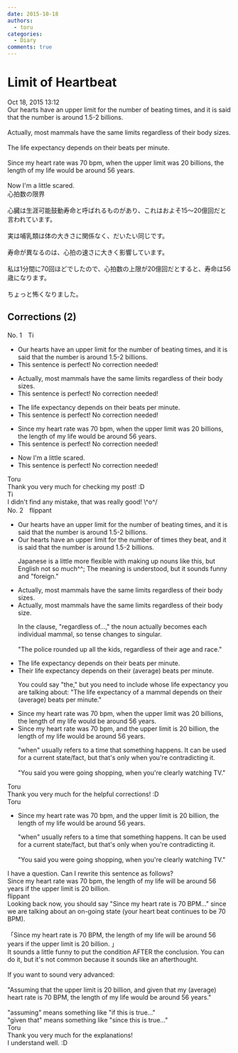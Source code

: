 ```yaml
---
date: 2015-10-18
authors:
  - toru
categories:
  - Diary
comments: true
---
```


# Limit of Heartbeat
<div class="date">Oct 18, 2015 13:12</div>
<div id="post"><div id="body_show_ori">
Our hearts have an upper limit for the number of beating times, and it is said that the number is around 1.5-2 billions.<br/><br/>Actually, most mammals have the same limits regardless of their body sizes.<br/><br/>The life expectancy depends on their beats per minute.<br/><br/>Since my heart rate was 70 bpm, when the upper limit was 20 billions, the length of my life would be around 56 years.<br/><br/>Now I'm a little scared.
</div></div>

<!-- more -->

<div id="post_ja"><div id="body_show_mo">
心拍数の限界<br/><br/>心臓は生涯可能鼓動寿命と呼ばれるものがあり、これはおよそ15～20億回だと言われています。<br/><br/>実は哺乳類は体の大きさに関係なく、だいたい同じです。<br/><br/>寿命が異なるのは、心拍の速さに大きく影響しています。<br/><br/>私は1分間に70回ほどでしたので、心拍数の上限が20億回だとすると、寿命は56歳になります。<br/><br/>ちょっと怖くなりました。
</div></div>

## Corrections (2)
<div id="block"><div class="first_name"> No. 1　<span class="just_name">Ti</span></div><div id="block2">
<ul class="correction_field">
<li class="incorrect">Our hearts have an upper limit for the number of beating times, and it is said that the number is around 1.5-2 billions.</li>
<li class="corrected perfect">This sentence is perfect! No correction needed!</li>
</ul>
<ul class="correction_field">
<li class="incorrect">Actually, most mammals have the same limits regardless of their body sizes.</li>
<li class="corrected perfect">This sentence is perfect! No correction needed!</li>
</ul>
<ul class="correction_field">
<li class="incorrect">The life expectancy depends on their beats per minute.</li>
<li class="corrected perfect">This sentence is perfect! No correction needed!</li>
</ul>
<ul class="correction_field">
<li class="incorrect">Since my heart rate was 70 bpm, when the upper limit was 20 billions, the length of my life would be around 56 years.</li>
<li class="corrected perfect">This sentence is perfect! No correction needed!</li>
</ul>
<ul class="correction_field">
<li class="incorrect">Now I'm a little scared.</li>
<li class="corrected perfect">This sentence is perfect! No correction needed!</li>
</ul>
</div><div class="name"><span class="just_name">Toru</span><br>
Thank you very much for checking my post! :D
</div>
<div class="name"><span class="just_name">Ti</span><br>
I didn't find any mistake, that was really good! \^o^/
</div>
</div>
<div id="block"><div class="first_name"> No. 2　<span class="just_name">flippant</span></div><div id="block2">
<ul class="correction_field">
<li class="incorrect">Our hearts have an upper limit for the number of beating times, and it is said that the number is around 1.5-2 billions.</li>
<li class="corrected correct">
Our hearts have an upper limit for the number of <span class="f_blue">times they beat</span>, and it is said that the number is around 1.5-2 billions.
<p class="correction_comment">Japanese is a little more flexible with making up nouns like this, but English not so much^^; The meaning is understood, but it sounds funny and "foreign."</p>
</li>
</ul>
<ul class="correction_field">
<li class="incorrect">Actually, most mammals have the same limits regardless of their body sizes.</li>
<li class="corrected correct">
Actually, most mammals have the same limits regardless of their body <span class="f_blue">size</span>.
<p class="correction_comment">In the clause, "regardless of...," the noun actually becomes each individual mammal, so tense changes to singular.<br/><br/>"The police rounded up all the kids, regardless of their age and race."</p>
</li>
</ul>
<ul class="correction_field">
<li class="incorrect">The life expectancy depends on their beats per minute.</li>
<li class="corrected correct">
<span class="f_blue">Their </span>life expectancy depends on their <span class="f_blue">(average)</span> beats per minute.
<p class="correction_comment">You could say "the," but you need to include whose life expectancy you are talking about: "The life expectancy of a mammal depends on their (average) beats per minute."</p>
</li>
</ul>
<ul class="correction_field">
<li class="incorrect">Since my heart rate was 70 bpm, when the upper limit was 20 billions, the length of my life would be around 56 years.</li>
<li class="corrected correct">
Since my heart rate was 70 bpm, <span class="f_blue">and </span>the upper limit <span class="f_blue">is </span>20 <span class="f_blue">billion</span>, the length of my life would be around 56 years.
<p class="correction_comment">"when" usually refers to a time that something happens. It can be used for a current state/fact, but that's only when you're contradicting it.<br/><br/>"You said you were going shopping, when you're clearly watching TV."</p>
</li>
</ul>
</div><div class="name"><span class="just_name">Toru</span><br>
Thank you very much for the helpful corrections! :D
</div>
<div class="name"><span class="just_name">Toru</span><br><div class="quote_field"><ul class="correction_field">
<li class="corrected correct">
Since my heart rate was 70 bpm, <span class="f_blue">and </span>the upper limit <span class="f_blue">is </span>20 <span class="f_blue">billion</span>, the length of my life would be around 56 years.
<p class="correction_comment">
"when" usually refers to a time that something happens. It can be used for a current state/fact, but that's only when you're contradicting it.<br/><br/>"You said you were going shopping, when you're clearly watching TV."
</p>
</li>
</ul></div>
I have a question. Can I rewrite this sentence as follows?<br/>Since my heart rate was 70 bpm, the length of my life will be around 56 years if the upper limit is 20 billion.
</div>
<div class="name"><span class="just_name">flippant</span><br>
Looking back now, you should say "Since my heart rate is 70 BPM..." since we are talking about an on-going state (your heart beat continues to be 70 BPM).<br/><br/>「Since my heart rate is 70 BPM, the length of my life will be around 56 years if the upper limit is 20 billion. 」<br/>It sounds a little funny to put the condition AFTER the conclusion. You can do it, but it's not common because it sounds like an afterthought.<br/><br/>If you want to sound very advanced:<br/><br/>"Assuming that the upper limit is 20 billion, and given that my (average) heart rate is 70 BPM, the length of my life would be around 56 years."<br/><br/>"assuming" means something like "if this is true..."<br/>"given that" means something like "since this is true..."
</div>
<div class="name"><span class="just_name">Toru</span><br>
Thank you very much for the explanations!<br/>I understand well. :D
</div>
</div>
